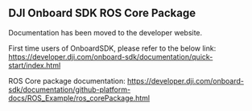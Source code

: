 ## DJI Onboard SDK ROS Core Package

Documentation has been moved to the developer website. 

First time users of OnboardSDK, please refer to the below link:
https://developer.dji.com/onboard-sdk/documentation/quick-start/index.html

ROS Core package documentation:
https://developer.dji.com/onboard-sdk/documentation/github-platform-docs/ROS_Example/ros_corePackage.html


